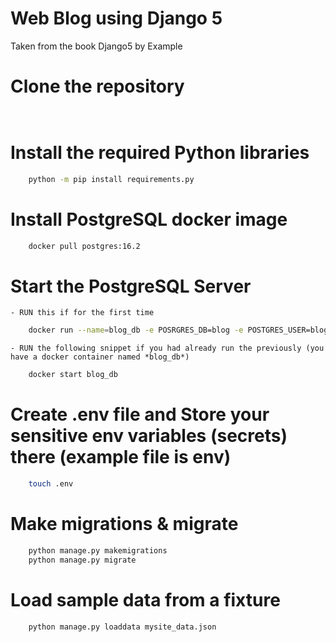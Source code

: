 # Web Blog using Django 5
Taken from the book Django5 by Example

# Clone the repository
```
    
```

# Install the required Python libraries
```bash
    python -m pip install requirements.py
```

# Install PostgreSQL docker image
```bash
    docker pull postgres:16.2
```

# Start the PostgreSQL Server 
    - RUN this if for the first time
```bash
    docker run --name=blog_db -e POSRGRES_DB=blog -e POSTGRES_USER=blog -e POSTGRES_PASSWORD=xxxxx -p 5432:5432 -d postgres:16.2
```
    - RUN the following snippet if you had already run the previously (you have a docker container named *blog_db*)
```bash
    docker start blog_db
```

# Create .env file and Store your sensitive env variables (secrets) there (example file is env)
```bash
    touch .env
```

# Make migrations & migrate
```bash
    python manage.py makemigrations
    python manage.py migrate
```

# Load sample data from a fixture 
```bash
    python manage.py loaddata mysite_data.json
```

